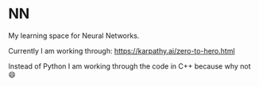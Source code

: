 # NN

My learning space for Neural Networks.

Currently I am working through: https://karpathy.ai/zero-to-hero.html

Instead of Python I am working through the code in C++ because why not :smile:


